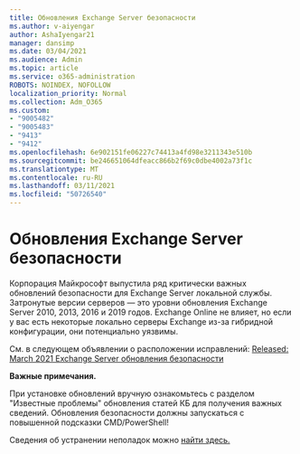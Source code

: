 ```yaml
---
title: Обновления Exchange Server безопасности
ms.author: v-aiyengar
author: AshaIyengar21
manager: dansimp
ms.date: 03/04/2021
ms.audience: Admin
ms.topic: article
ms.service: o365-administration
ROBOTS: NOINDEX, NOFOLLOW
localization_priority: Normal
ms.collection: Adm_O365
ms.custom:
- "9005482"
- "9005483"
- "9413"
- "9412"
ms.openlocfilehash: 6e902151fe06227c74413a4fd98e3211343e510b
ms.sourcegitcommit: be246651064dfeacc866b2f69c0dbe4002a73f1c
ms.translationtype: MT
ms.contentlocale: ru-RU
ms.lasthandoff: 03/11/2021
ms.locfileid: "50726540"
---
```

# <a name="about-exchange-server-security-updates"></a>Обновления Exchange Server безопасности

Корпорация Майкрософт выпустила ряд критически важных обновлений безопасности для Exchange Server локальной службы. Затронутые версии серверов — это уровни обновления Exchange Server 2010, 2013, 2016 и 2019 годов. Exchange Online не влияет, но если у вас есть некоторые локально серверы Exchange из-за гибридной конфигурации, они потенциально уязвимы.

См. в следующем объявлении о расположении исправлений: [Released: March 2021 Exchange Server обновления безопасности](https://techcommunity.microsoft.com/t5/exchange-team-blog/released-march-2021-exchange-server-security-updates/ba-p/2175901)

**Важные примечания.**

При установке обновлений вручную ознакомьтесь с разделом "Известные проблемы" обновления статей КБ для получения важных сведений. Обновления безопасности должны запускаться с повышенной подсказки CMD/PowerShell!

Сведения об устранении неполадок можно [найти здесь.](https://aka.ms/exupdatefaq)

